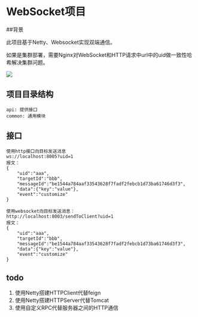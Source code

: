 # WebSocket项目

##背景

此项目基于Netty、Websocket实现双端通信。

如果是集群部署，需要Nginx对WebSocket和HTTP请求中url中的uid做一致性哈希解决集群问题。


![](http://edrawcloudpubliccn.oss-cn-shenzhen.aliyuncs.com/viewer/self/1444767/share/2021-11-17/1637150176/main.svg)

## 项目目录结构

    api: 提供接口
    common: 通用模块
    
## 接口

    使用http接口向目标发送消息
    ws://localhost:8005?uid=1
    报文： 
    {
        "uid":"aaa",
        "targetId":"bbb",
        "messageId":"be1544a784aaf33543628f7fadf2febcb1d73ba61746d3f3",
        "data":{"key":"value"},
        "event":"customize"
    }
    
    使用websocket向目标发送消息：
    http://localhost:8003/sendToClient?uid=1
    报文： 
    {
        "uid":"aaa",
        "targetId":"bbb",
        "messageId":"be1544a784aaf33543628f7fadf2febcb1d73ba61746d3f3",
        "data":{"key":"value"},
        "event":"customize"
    }

## todo

1. 使用Netty搭建HTTPClient代替feign
2. 使用Netty搭建HTTPServer代替Tomcat
3. 使用自定义RPC代替服务器之间的HTTP通信 


